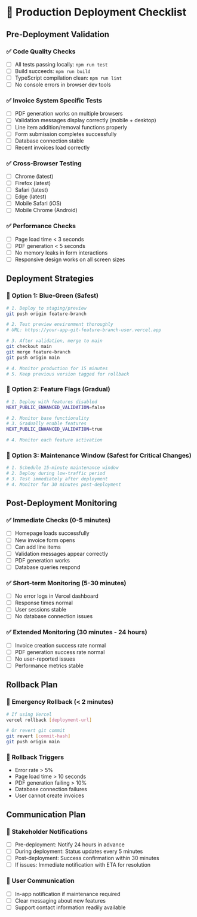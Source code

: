 # 🚀 Production Deployment Checklist

## Pre-Deployment Validation

### ✅ **Code Quality Checks**
- [ ] All tests passing locally: `npm run test`
- [ ] Build succeeds: `npm run build`
- [ ] TypeScript compilation clean: `npm run lint`
- [ ] No console errors in browser dev tools

### ✅ **Invoice System Specific Tests**
- [ ] PDF generation works on multiple browsers
- [ ] Validation messages display correctly (mobile + desktop)
- [ ] Line item addition/removal functions properly
- [ ] Form submission completes successfully
- [ ] Database connection stable
- [ ] Recent invoices load correctly

### ✅ **Cross-Browser Testing**
- [ ] Chrome (latest)
- [ ] Firefox (latest) 
- [ ] Safari (latest)
- [ ] Edge (latest)
- [ ] Mobile Safari (iOS)
- [ ] Mobile Chrome (Android)

### ✅ **Performance Checks**
- [ ] Page load time < 3 seconds
- [ ] PDF generation < 5 seconds
- [ ] No memory leaks in form interactions
- [ ] Responsive design works on all screen sizes

## Deployment Strategies

### 🔄 **Option 1: Blue-Green (Safest)**
```bash
# 1. Deploy to staging/preview
git push origin feature-branch

# 2. Test preview environment thoroughly
# URL: https://your-app-git-feature-branch-user.vercel.app

# 3. After validation, merge to main
git checkout main
git merge feature-branch
git push origin main

# 4. Monitor production for 15 minutes
# 5. Keep previous version tagged for rollback
```

### 🔄 **Option 2: Feature Flags (Gradual)**
```bash
# 1. Deploy with features disabled
NEXT_PUBLIC_ENHANCED_VALIDATION=false

# 2. Monitor base functionality
# 3. Gradually enable features
NEXT_PUBLIC_ENHANCED_VALIDATION=true

# 4. Monitor each feature activation
```

### 🔄 **Option 3: Maintenance Window (Safest for Critical Changes)**
```bash
# 1. Schedule 15-minute maintenance window
# 2. Deploy during low-traffic period
# 3. Test immediately after deployment
# 4. Monitor for 30 minutes post-deployment
```

## Post-Deployment Monitoring

### ✅ **Immediate Checks (0-5 minutes)**
- [ ] Homepage loads successfully
- [ ] New invoice form opens
- [ ] Can add line items
- [ ] Validation messages appear correctly
- [ ] PDF generation works
- [ ] Database queries respond

### ✅ **Short-term Monitoring (5-30 minutes)**
- [ ] No error logs in Vercel dashboard
- [ ] Response times normal
- [ ] User sessions stable
- [ ] No database connection issues

### ✅ **Extended Monitoring (30 minutes - 24 hours)**
- [ ] Invoice creation success rate normal
- [ ] PDF generation success rate normal
- [ ] No user-reported issues
- [ ] Performance metrics stable

## Rollback Plan

### 🚨 **Emergency Rollback (< 2 minutes)**
```bash
# If using Vercel
vercel rollback [deployment-url]

# Or revert git commit
git revert [commit-hash]
git push origin main
```

### 🚨 **Rollback Triggers**
- Error rate > 5%
- Page load time > 10 seconds
- PDF generation failing > 10%
- Database connection failures
- User cannot create invoices

## Communication Plan

### 📢 **Stakeholder Notifications**
- [ ] Pre-deployment: Notify 24 hours in advance
- [ ] During deployment: Status updates every 5 minutes
- [ ] Post-deployment: Success confirmation within 30 minutes
- [ ] If issues: Immediate notification with ETA for resolution

### 📢 **User Communication**
- [ ] In-app notification if maintenance required
- [ ] Clear messaging about new features
- [ ] Support contact information readily available 